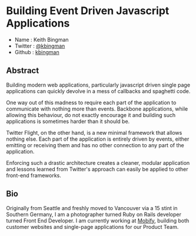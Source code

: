 # Building Event Driven Javascript Applications

* Name      : Keith Bingman
* Twitter   : [@kbingman][]
* Github    : [kbingman][]

## Abstract
Building modern web applications, particularly javascript driven single page applications can quickly devolve in a mess of callbacks and spaghetti code. 

One way out of this madness to require each part of the application to communicate with nothing more than events. Backbone applications, while allowing this behaviour, do not exactly encourage it and building such applications is sometimes
harder than it should be. 

Twitter Flight, on the other hand, is a new minimal framework that allows nothing else. Each part of the application is entirely driven by events, either emitting or receiving them and has no other connection to any part of the application. 

Enforcing such a drastic architecture creates a cleaner, modular  application and lessons learned from Twitter's approach can easily be applied to other front-end frameworks. 

## Bio
Originally from Seattle and freshly moved to Vancouver via a 15 stint in Southern Germany, I am a photographer turned Ruby on Rails developer turned Front End Developer. I am currently working at [Mobify][], building both customer websites and single-page applications for our Product Team. 

[@kbingman]:http://twitter.com/kbingman
[kbingman]:http://github.com/kbingman
[Mobify]:http://www.mobify.com


